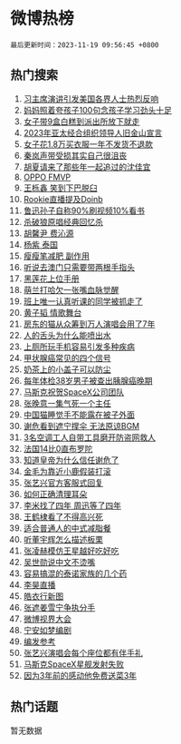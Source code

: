 # 微博热榜

`最后更新时间：2023-11-19 09:56:45 +0800`

## 热门搜索

1. [习主席演讲引发美国各界人士热烈反响](https://m.weibo.cn/search?containerid=100103type%3D1%26t%3D10%26q%3D%23%E4%B9%A0%E4%B8%BB%E5%B8%AD%E6%BC%94%E8%AE%B2%E5%BC%95%E5%8F%91%E7%BE%8E%E5%9B%BD%E5%90%84%E7%95%8C%E4%BA%BA%E5%A3%AB%E7%83%AD%E7%83%88%E5%8F%8D%E5%93%8D%23&stream_entry_id=51&isnewpage=1&extparam=seat%3D1%26dgr%3D0%26cate%3D10103%26filter_type%3Drealtimehot%26pos%3D0%26q%3D%2523%25E4%25B9%25A0%25E4%25B8%25BB%25E5%25B8%25AD%25E6%25BC%2594%25E8%25AE%25B2%25E5%25BC%2595%25E5%258F%2591%25E7%25BE%258E%25E5%259B%25BD%25E5%2590%2584%25E7%2595%258C%25E4%25BA%25BA%25E5%25A3%25AB%25E7%2583%25AD%25E7%2583%2588%25E5%258F%258D%25E5%2593%258D%2523%26c_type%3D51%26stream_entry_id%3D51%26display_time%3D1700358999%26pre_seqid%3D170035899912103012151)
1. [妈妈照着夸孩子100句念孩子学习劲头十足](https://m.weibo.cn/search?containerid=100103type%3D1%26t%3D10%26q%3D%23%E5%A6%88%E5%A6%88%E7%85%A7%E7%9D%80%E5%A4%B8%E5%AD%A9%E5%AD%90100%E5%8F%A5%E5%BF%B5%E5%AD%A9%E5%AD%90%E5%AD%A6%E4%B9%A0%E5%8A%B2%E5%A4%B4%E5%8D%81%E8%B6%B3%23&stream_entry_id=31&isnewpage=1&extparam=seat%3D1%26stream_entry_id%3D31%26pos%3D0%26band_rank%3D1%26c_type%3D31%26flag%3D32768%26cate%3D5001%26filter_type%3Drealtimehot%26lcate%3D5001%26q%3D%2523%25E5%25A6%2588%25E5%25A6%2588%25E7%2585%25A7%25E7%259D%2580%25E5%25A4%25B8%25E5%25AD%25A9%25E5%25AD%2590100%25E5%258F%25A5%25E5%25BF%25B5%25E5%25AD%25A9%25E5%25AD%2590%25E5%25AD%25A6%25E4%25B9%25A0%25E5%258A%25B2%25E5%25A4%25B4%25E5%258D%2581%25E8%25B6%25B3%2523%26dgr%3D0%26realpos%3D1%26display_time%3D1700358999%26pre_seqid%3D170035899912103012151)
1. [女子带9盒白糕到派出所放下就走](https://m.weibo.cn/search?containerid=100103type%3D1%26t%3D10%26q%3D%23%E5%A5%B3%E5%AD%90%E5%B8%A69%E7%9B%92%E7%99%BD%E7%B3%95%E5%88%B0%E6%B4%BE%E5%87%BA%E6%89%80%E6%94%BE%E4%B8%8B%E5%B0%B1%E8%B5%B0%23&stream_entry_id=31&isnewpage=1&extparam=seat%3D1%26stream_entry_id%3D31%26pos%3D1%26band_rank%3D2%26c_type%3D31%26flag%3D32768%26cate%3D5001%26filter_type%3Drealtimehot%26lcate%3D5001%26q%3D%2523%25E5%25A5%25B3%25E5%25AD%2590%25E5%25B8%25A69%25E7%259B%2592%25E7%2599%25BD%25E7%25B3%2595%25E5%2588%25B0%25E6%25B4%25BE%25E5%2587%25BA%25E6%2589%2580%25E6%2594%25BE%25E4%25B8%258B%25E5%25B0%25B1%25E8%25B5%25B0%2523%26dgr%3D0%26realpos%3D2%26display_time%3D1700358999%26pre_seqid%3D170035899912103012151)
1. [2023年亚太经合组织领导人旧金山宣言](https://m.weibo.cn/search?containerid=100103type%3D1%26t%3D10%26q%3D%232023%E5%B9%B4%E4%BA%9A%E5%A4%AA%E7%BB%8F%E5%90%88%E7%BB%84%E7%BB%87%E9%A2%86%E5%AF%BC%E4%BA%BA%E6%97%A7%E9%87%91%E5%B1%B1%E5%AE%A3%E8%A8%80%23&stream_entry_id=31&isnewpage=1&extparam=seat%3D1%26stream_entry_id%3D31%26pos%3D2%26band_rank%3D3%26c_type%3D31%26flag%3D0%26cate%3D5001%26filter_type%3Drealtimehot%26lcate%3D5001%26q%3D%25232023%25E5%25B9%25B4%25E4%25BA%259A%25E5%25A4%25AA%25E7%25BB%258F%25E5%2590%2588%25E7%25BB%2584%25E7%25BB%2587%25E9%25A2%2586%25E5%25AF%25BC%25E4%25BA%25BA%25E6%2597%25A7%25E9%2587%2591%25E5%25B1%25B1%25E5%25AE%25A3%25E8%25A8%2580%2523%26dgr%3D0%26realpos%3D3%26display_time%3D1700358999%26pre_seqid%3D170035899912103012151)
1. [女子花1.8万买衣服一年不发货不退款](https://m.weibo.cn/search?containerid=100103type%3D1%26t%3D10%26q%3D%23%E5%A5%B3%E5%AD%90%E8%8A%B11.8%E4%B8%87%E4%B9%B0%E8%A1%A3%E6%9C%8D%E4%B8%80%E5%B9%B4%E4%B8%8D%E5%8F%91%E8%B4%A7%E4%B8%8D%E9%80%80%E6%AC%BE%23&stream_entry_id=31&isnewpage=1&extparam=seat%3D1%26stream_entry_id%3D31%26pos%3D3%26band_rank%3D4%26c_type%3D31%26flag%3D2%26cate%3D5001%26filter_type%3Drealtimehot%26lcate%3D5001%26q%3D%2523%25E5%25A5%25B3%25E5%25AD%2590%25E8%258A%25B11.8%25E4%25B8%2587%25E4%25B9%25B0%25E8%25A1%25A3%25E6%259C%258D%25E4%25B8%2580%25E5%25B9%25B4%25E4%25B8%258D%25E5%258F%2591%25E8%25B4%25A7%25E4%25B8%258D%25E9%2580%2580%25E6%25AC%25BE%2523%26dgr%3D0%26realpos%3D4%26display_time%3D1700358999%26pre_seqid%3D170035899912103012151)
1. [秦岚声带受损其实自己很沮丧](https://m.weibo.cn/search?containerid=100103type%3D1%26t%3D10%26q%3D%23%E7%A7%A6%E5%B2%9A%E5%A3%B0%E5%B8%A6%E5%8F%97%E6%8D%9F%E5%85%B6%E5%AE%9E%E8%87%AA%E5%B7%B1%E5%BE%88%E6%B2%AE%E4%B8%A7%23&stream_entry_id=31&isnewpage=1&extparam=seat%3D1%26stream_entry_id%3D31%26pos%3D4%26band_rank%3D5%26c_type%3D31%26flag%3D2%26cate%3D5001%26filter_type%3Drealtimehot%26lcate%3D5001%26q%3D%2523%25E7%25A7%25A6%25E5%25B2%259A%25E5%25A3%25B0%25E5%25B8%25A6%25E5%258F%2597%25E6%258D%259F%25E5%2585%25B6%25E5%25AE%259E%25E8%2587%25AA%25E5%25B7%25B1%25E5%25BE%2588%25E6%25B2%25AE%25E4%25B8%25A7%2523%26dgr%3D0%26realpos%3D5%26display_time%3D1700358999%26pre_seqid%3D170035899912103012151)
1. [胡夏请来了那些年一起追过的沈佳宜](https://m.weibo.cn/search?containerid=100103type%3D1%26t%3D10%26q%3D%23%E8%83%A1%E5%A4%8F%E8%AF%B7%E6%9D%A5%E4%BA%86%E9%82%A3%E4%BA%9B%E5%B9%B4%E4%B8%80%E8%B5%B7%E8%BF%BD%E8%BF%87%E7%9A%84%E6%B2%88%E4%BD%B3%E5%AE%9C%23&stream_entry_id=31&isnewpage=1&extparam=seat%3D1%26stream_entry_id%3D31%26pos%3D5%26band_rank%3D6%26c_type%3D31%26flag%3D0%26cate%3D5001%26filter_type%3Drealtimehot%26lcate%3D5001%26q%3D%2523%25E8%2583%25A1%25E5%25A4%258F%25E8%25AF%25B7%25E6%259D%25A5%25E4%25BA%2586%25E9%2582%25A3%25E4%25BA%259B%25E5%25B9%25B4%25E4%25B8%2580%25E8%25B5%25B7%25E8%25BF%25BD%25E8%25BF%2587%25E7%259A%2584%25E6%25B2%2588%25E4%25BD%25B3%25E5%25AE%259C%2523%26dgr%3D0%26realpos%3D6%26display_time%3D1700358999%26pre_seqid%3D170035899912103012151)
1. [OPPO FMVP](https://m.weibo.cn/search?containerid=100103type%3D1%26t%3D10%26q%3D%23OPPO+FMVP%23&stream_entry_id=31&isnewpage=1&extparam=seat%3D1%26adid%3D211692%26stream_entry_id%3D31%26pos%3D6%26band_rank%3D7%26c_type%3D31%26is_ad_pos%3D1%26lcate%3D5001%26cate%3D5001%26topic_ad%3D1%26q%3D%2523OPPO%2520FMVP%2523%26dgr%3D0%26filter_type%3Drealtimehot%26display_time%3D1700358999%26pre_seqid%3D170035899912103012151)
1. [王栎鑫 笑到下巴脱臼](https://m.weibo.cn/search?containerid=100103type%3D1%26t%3D10%26q%3D%E7%8E%8B%E6%A0%8E%E9%91%AB+%E7%AC%91%E5%88%B0%E4%B8%8B%E5%B7%B4%E8%84%B1%E8%87%BC&stream_entry_id=31&isnewpage=1&extparam=seat%3D1%26stream_entry_id%3D31%26pos%3D7%26band_rank%3D7%26c_type%3D31%26flag%3D1%26cate%3D5001%26filter_type%3Drealtimehot%26lcate%3D5001%26q%3D%25E7%258E%258B%25E6%25A0%258E%25E9%2591%25AB%2520%25E7%25AC%2591%25E5%2588%25B0%25E4%25B8%258B%25E5%25B7%25B4%25E8%2584%25B1%25E8%2587%25BC%26dgr%3D0%26realpos%3D7%26display_time%3D1700358999%26pre_seqid%3D170035899912103012151)
1. [Rookie直播提及Doinb](https://m.weibo.cn/search?containerid=100103type%3D1%26t%3D10%26q%3D%23Rookie%E7%9B%B4%E6%92%AD%E6%8F%90%E5%8F%8ADoinb%23&stream_entry_id=31&isnewpage=1&extparam=seat%3D1%26stream_entry_id%3D31%26pos%3D8%26band_rank%3D8%26c_type%3D31%26flag%3D0%26cate%3D5001%26filter_type%3Drealtimehot%26lcate%3D5001%26q%3D%2523Rookie%25E7%259B%25B4%25E6%2592%25AD%25E6%258F%2590%25E5%258F%258ADoinb%2523%26dgr%3D0%26realpos%3D8%26display_time%3D1700358999%26pre_seqid%3D170035899912103012151)
1. [鲁迅孙子自称90%刷视频10%看书](https://m.weibo.cn/search?containerid=100103type%3D1%26t%3D10%26q%3D%23%E9%B2%81%E8%BF%85%E5%AD%99%E5%AD%90%E8%87%AA%E7%A7%B090%25%E5%88%B7%E8%A7%86%E9%A2%9110%25%E7%9C%8B%E4%B9%A6%23&stream_entry_id=31&isnewpage=1&extparam=seat%3D1%26stream_entry_id%3D31%26pos%3D9%26band_rank%3D9%26c_type%3D31%26flag%3D0%26cate%3D5001%26filter_type%3Drealtimehot%26lcate%3D5001%26q%3D%2523%25E9%25B2%2581%25E8%25BF%2585%25E5%25AD%2599%25E5%25AD%2590%25E8%2587%25AA%25E7%25A7%25B090%2525%25E5%2588%25B7%25E8%25A7%2586%25E9%25A2%259110%2525%25E7%259C%258B%25E4%25B9%25A6%2523%26dgr%3D0%26realpos%3D9%26display_time%3D1700358999%26pre_seqid%3D170035899912103012151)
1. [杀破狼原唱经典回忆杀](https://m.weibo.cn/search?containerid=100103type%3D1%26t%3D10%26q%3D%E6%9D%80%E7%A0%B4%E7%8B%BC%E5%8E%9F%E5%94%B1%E7%BB%8F%E5%85%B8%E5%9B%9E%E5%BF%86%E6%9D%80&stream_entry_id=31&isnewpage=1&extparam=seat%3D1%26stream_entry_id%3D31%26pos%3D10%26band_rank%3D10%26c_type%3D31%26flag%3D1%26cate%3D5001%26filter_type%3Drealtimehot%26lcate%3D5001%26q%3D%25E6%259D%2580%25E7%25A0%25B4%25E7%258B%25BC%25E5%258E%259F%25E5%2594%25B1%25E7%25BB%258F%25E5%2585%25B8%25E5%259B%259E%25E5%25BF%2586%25E6%259D%2580%26dgr%3D0%26realpos%3D10%26display_time%3D1700358999%26pre_seqid%3D170035899912103012151)
1. [胡馨尹 费沁源](https://m.weibo.cn/search?containerid=100103type%3D1%26t%3D10%26q%3D%E8%83%A1%E9%A6%A8%E5%B0%B9+%E8%B4%B9%E6%B2%81%E6%BA%90&stream_entry_id=31&isnewpage=1&extparam=seat%3D1%26stream_entry_id%3D31%26pos%3D11%26band_rank%3D11%26c_type%3D31%26flag%3D2%26cate%3D5001%26filter_type%3Drealtimehot%26lcate%3D5001%26q%3D%25E8%2583%25A1%25E9%25A6%25A8%25E5%25B0%25B9%2520%25E8%25B4%25B9%25E6%25B2%2581%25E6%25BA%2590%26dgr%3D0%26realpos%3D11%26display_time%3D1700358999%26pre_seqid%3D170035899912103012151)
1. [杨紫 泰国](https://m.weibo.cn/search?containerid=100103type%3D1%26t%3D10%26q%3D%E6%9D%A8%E7%B4%AB+%E6%B3%B0%E5%9B%BD&stream_entry_id=31&isnewpage=1&extparam=seat%3D1%26stream_entry_id%3D31%26pos%3D12%26band_rank%3D12%26c_type%3D31%26flag%3D0%26cate%3D5001%26filter_type%3Drealtimehot%26lcate%3D5001%26q%3D%25E6%259D%25A8%25E7%25B4%25AB%2520%25E6%25B3%25B0%25E5%259B%25BD%26dgr%3D0%26realpos%3D12%26display_time%3D1700358999%26pre_seqid%3D170035899912103012151)
1. [瘦瘦笔减肥 副作用](https://m.weibo.cn/search?containerid=100103type%3D1%26t%3D10%26q%3D%E7%98%A6%E7%98%A6%E7%AC%94%E5%87%8F%E8%82%A5+%E5%89%AF%E4%BD%9C%E7%94%A8&stream_entry_id=31&isnewpage=1&extparam=seat%3D1%26stream_entry_id%3D31%26pos%3D13%26band_rank%3D13%26c_type%3D31%26flag%3D1%26cate%3D5001%26filter_type%3Drealtimehot%26lcate%3D5001%26q%3D%25E7%2598%25A6%25E7%2598%25A6%25E7%25AC%2594%25E5%2587%258F%25E8%2582%25A5%2520%25E5%2589%25AF%25E4%25BD%259C%25E7%2594%25A8%26dgr%3D0%26realpos%3D13%26display_time%3D1700358999%26pre_seqid%3D170035899912103012151)
1. [听说去澳门只需要带两根手指头](https://m.weibo.cn/search?containerid=100103type%3D1%26t%3D10%26q%3D%E5%90%AC%E8%AF%B4%E5%8E%BB%E6%BE%B3%E9%97%A8%E5%8F%AA%E9%9C%80%E8%A6%81%E5%B8%A6%E4%B8%A4%E6%A0%B9%E6%89%8B%E6%8C%87%E5%A4%B4&stream_entry_id=31&isnewpage=1&extparam=seat%3D1%26stream_entry_id%3D31%26pos%3D14%26band_rank%3D14%26c_type%3D31%26flag%3D0%26cate%3D5001%26filter_type%3Drealtimehot%26lcate%3D5001%26q%3D%25E5%2590%25AC%25E8%25AF%25B4%25E5%258E%25BB%25E6%25BE%25B3%25E9%2597%25A8%25E5%258F%25AA%25E9%259C%2580%25E8%25A6%2581%25E5%25B8%25A6%25E4%25B8%25A4%25E6%25A0%25B9%25E6%2589%258B%25E6%258C%2587%25E5%25A4%25B4%26dgr%3D0%26realpos%3D14%26display_time%3D1700358999%26pre_seqid%3D170035899912103012151)
1. [黑莲花上位手册](https://m.weibo.cn/search?containerid=100103type%3D1%26t%3D10%26q%3D%23%E9%BB%91%E8%8E%B2%E8%8A%B1%E4%B8%8A%E4%BD%8D%E6%89%8B%E5%86%8C%23&stream_entry_id=31&isnewpage=1&extparam=seat%3D1%26stream_entry_id%3D31%26pos%3D15%26band_rank%3D15%26c_type%3D31%26flag%3D0%26cate%3D5001%26filter_type%3Drealtimehot%26lcate%3D5001%26q%3D%2523%25E9%25BB%2591%25E8%258E%25B2%25E8%258A%25B1%25E4%25B8%258A%25E4%25BD%258D%25E6%2589%258B%25E5%2586%258C%2523%26dgr%3D0%26realpos%3D15%26display_time%3D1700358999%26pre_seqid%3D170035899912103012151)
1. [萌兰打哈欠一张嘴血脉觉醒](https://m.weibo.cn/search?containerid=100103type%3D1%26t%3D10%26q%3D%23%E8%90%8C%E5%85%B0%E6%89%93%E5%93%88%E6%AC%A0%E4%B8%80%E5%BC%A0%E5%98%B4%E8%A1%80%E8%84%89%E8%A7%89%E9%86%92%23&stream_entry_id=31&isnewpage=1&extparam=seat%3D1%26stream_entry_id%3D31%26pos%3D16%26band_rank%3D16%26c_type%3D31%26flag%3D32768%26cate%3D5001%26filter_type%3Drealtimehot%26lcate%3D5001%26q%3D%2523%25E8%2590%258C%25E5%2585%25B0%25E6%2589%2593%25E5%2593%2588%25E6%25AC%25A0%25E4%25B8%2580%25E5%25BC%25A0%25E5%2598%25B4%25E8%25A1%2580%25E8%2584%2589%25E8%25A7%2589%25E9%2586%2592%2523%26dgr%3D0%26realpos%3D16%26display_time%3D1700358999%26pre_seqid%3D170035899912103012151)
1. [班上唯一认真听课的同学被抓走了](https://m.weibo.cn/search?containerid=100103type%3D1%26t%3D10%26q%3D%E7%8F%AD%E4%B8%8A%E5%94%AF%E4%B8%80%E8%AE%A4%E7%9C%9F%E5%90%AC%E8%AF%BE%E7%9A%84%E5%90%8C%E5%AD%A6%E8%A2%AB%E6%8A%93%E8%B5%B0%E4%BA%86&stream_entry_id=31&isnewpage=1&extparam=seat%3D1%26stream_entry_id%3D31%26pos%3D17%26band_rank%3D17%26c_type%3D31%26flag%3D0%26cate%3D5001%26filter_type%3Drealtimehot%26lcate%3D5001%26q%3D%25E7%258F%25AD%25E4%25B8%258A%25E5%2594%25AF%25E4%25B8%2580%25E8%25AE%25A4%25E7%259C%259F%25E5%2590%25AC%25E8%25AF%25BE%25E7%259A%2584%25E5%2590%258C%25E5%25AD%25A6%25E8%25A2%25AB%25E6%258A%2593%25E8%25B5%25B0%25E4%25BA%2586%26dgr%3D0%26realpos%3D17%26display_time%3D1700358999%26pre_seqid%3D170035899912103012151)
1. [黄子韬 情歌舞台](https://m.weibo.cn/search?containerid=100103type%3D1%26t%3D10%26q%3D%E9%BB%84%E5%AD%90%E9%9F%AC+%E6%83%85%E6%AD%8C%E8%88%9E%E5%8F%B0&stream_entry_id=31&isnewpage=1&extparam=seat%3D1%26stream_entry_id%3D31%26pos%3D18%26band_rank%3D18%26c_type%3D31%26flag%3D1%26cate%3D5001%26filter_type%3Drealtimehot%26lcate%3D5001%26q%3D%25E9%25BB%2584%25E5%25AD%2590%25E9%259F%25AC%2520%25E6%2583%2585%25E6%25AD%258C%25E8%2588%259E%25E5%258F%25B0%26dgr%3D0%26realpos%3D18%26display_time%3D1700358999%26pre_seqid%3D170035899912103012151)
1. [房东的猫从众筹到万人演唱会用了7年](https://m.weibo.cn/search?containerid=100103type%3D1%26t%3D10%26q%3D%23%E6%88%BF%E4%B8%9C%E7%9A%84%E7%8C%AB%E4%BB%8E%E4%BC%97%E7%AD%B9%E5%88%B0%E4%B8%87%E4%BA%BA%E6%BC%94%E5%94%B1%E4%BC%9A%E7%94%A8%E4%BA%867%E5%B9%B4%23&stream_entry_id=31&isnewpage=1&extparam=seat%3D1%26stream_entry_id%3D31%26pos%3D19%26band_rank%3D19%26c_type%3D31%26flag%3D0%26cate%3D5001%26filter_type%3Drealtimehot%26lcate%3D5001%26q%3D%2523%25E6%2588%25BF%25E4%25B8%259C%25E7%259A%2584%25E7%258C%25AB%25E4%25BB%258E%25E4%25BC%2597%25E7%25AD%25B9%25E5%2588%25B0%25E4%25B8%2587%25E4%25BA%25BA%25E6%25BC%2594%25E5%2594%25B1%25E4%25BC%259A%25E7%2594%25A8%25E4%25BA%25867%25E5%25B9%25B4%2523%26dgr%3D0%26realpos%3D19%26display_time%3D1700358999%26pre_seqid%3D170035899912103012151)
1. [人的舌头为什么能喷出水](https://m.weibo.cn/search?containerid=100103type%3D1%26t%3D10%26q%3D%E4%BA%BA%E7%9A%84%E8%88%8C%E5%A4%B4%E4%B8%BA%E4%BB%80%E4%B9%88%E8%83%BD%E5%96%B7%E5%87%BA%E6%B0%B4&stream_entry_id=31&isnewpage=1&extparam=seat%3D1%26stream_entry_id%3D31%26pos%3D20%26band_rank%3D20%26c_type%3D31%26flag%3D0%26cate%3D5001%26filter_type%3Drealtimehot%26lcate%3D5001%26q%3D%25E4%25BA%25BA%25E7%259A%2584%25E8%2588%258C%25E5%25A4%25B4%25E4%25B8%25BA%25E4%25BB%2580%25E4%25B9%2588%25E8%2583%25BD%25E5%2596%25B7%25E5%2587%25BA%25E6%25B0%25B4%26dgr%3D0%26realpos%3D20%26display_time%3D1700358999%26pre_seqid%3D170035899912103012151)
1. [上厕所玩手机容易引发多种疾病](https://m.weibo.cn/search?containerid=100103type%3D1%26t%3D10%26q%3D%23%E4%B8%8A%E5%8E%95%E6%89%80%E7%8E%A9%E6%89%8B%E6%9C%BA%E5%AE%B9%E6%98%93%E5%BC%95%E5%8F%91%E5%A4%9A%E7%A7%8D%E7%96%BE%E7%97%85%23&stream_entry_id=31&isnewpage=1&extparam=seat%3D1%26stream_entry_id%3D31%26pos%3D21%26band_rank%3D21%26c_type%3D31%26flag%3D0%26cate%3D5001%26filter_type%3Drealtimehot%26lcate%3D5001%26q%3D%2523%25E4%25B8%258A%25E5%258E%2595%25E6%2589%2580%25E7%258E%25A9%25E6%2589%258B%25E6%259C%25BA%25E5%25AE%25B9%25E6%2598%2593%25E5%25BC%2595%25E5%258F%2591%25E5%25A4%259A%25E7%25A7%258D%25E7%2596%25BE%25E7%2597%2585%2523%26dgr%3D0%26realpos%3D21%26display_time%3D1700358999%26pre_seqid%3D170035899912103012151)
1. [甲状腺癌常见的四个信号](https://m.weibo.cn/search?containerid=100103type%3D1%26t%3D10%26q%3D%23%E7%94%B2%E7%8A%B6%E8%85%BA%E7%99%8C%E5%B8%B8%E8%A7%81%E7%9A%84%E5%9B%9B%E4%B8%AA%E4%BF%A1%E5%8F%B7%23&stream_entry_id=31&isnewpage=1&extparam=seat%3D1%26stream_entry_id%3D31%26pos%3D22%26band_rank%3D22%26c_type%3D31%26flag%3D0%26cate%3D5001%26filter_type%3Drealtimehot%26lcate%3D5001%26q%3D%2523%25E7%2594%25B2%25E7%258A%25B6%25E8%2585%25BA%25E7%2599%258C%25E5%25B8%25B8%25E8%25A7%2581%25E7%259A%2584%25E5%259B%259B%25E4%25B8%25AA%25E4%25BF%25A1%25E5%258F%25B7%2523%26dgr%3D0%26realpos%3D22%26display_time%3D1700358999%26pre_seqid%3D170035899912103012151)
1. [奶茶上的小盖子可以防尘](https://m.weibo.cn/search?containerid=100103type%3D1%26t%3D10%26q%3D%E5%A5%B6%E8%8C%B6%E4%B8%8A%E7%9A%84%E5%B0%8F%E7%9B%96%E5%AD%90%E5%8F%AF%E4%BB%A5%E9%98%B2%E5%B0%98&stream_entry_id=31&isnewpage=1&extparam=seat%3D1%26stream_entry_id%3D31%26pos%3D23%26band_rank%3D23%26c_type%3D31%26flag%3D1%26cate%3D5001%26filter_type%3Drealtimehot%26lcate%3D5001%26q%3D%25E5%25A5%25B6%25E8%258C%25B6%25E4%25B8%258A%25E7%259A%2584%25E5%25B0%258F%25E7%259B%2596%25E5%25AD%2590%25E5%258F%25AF%25E4%25BB%25A5%25E9%2598%25B2%25E5%25B0%2598%26dgr%3D0%26realpos%3D23%26display_time%3D1700358999%26pre_seqid%3D170035899912103012151)
1. [每年体检38岁男子被查出胰腺癌晚期](https://m.weibo.cn/search?containerid=100103type%3D1%26t%3D10%26q%3D%23%E6%AF%8F%E5%B9%B4%E4%BD%93%E6%A3%8038%E5%B2%81%E7%94%B7%E5%AD%90%E8%A2%AB%E6%9F%A5%E5%87%BA%E8%83%B0%E8%85%BA%E7%99%8C%E6%99%9A%E6%9C%9F%23&stream_entry_id=31&isnewpage=1&extparam=seat%3D1%26stream_entry_id%3D31%26pos%3D24%26band_rank%3D24%26c_type%3D31%26flag%3D0%26cate%3D5001%26filter_type%3Drealtimehot%26lcate%3D5001%26q%3D%2523%25E6%25AF%258F%25E5%25B9%25B4%25E4%25BD%2593%25E6%25A3%258038%25E5%25B2%2581%25E7%2594%25B7%25E5%25AD%2590%25E8%25A2%25AB%25E6%259F%25A5%25E5%2587%25BA%25E8%2583%25B0%25E8%2585%25BA%25E7%2599%258C%25E6%2599%259A%25E6%259C%259F%2523%26dgr%3D0%26realpos%3D24%26display_time%3D1700358999%26pre_seqid%3D170035899912103012151)
1. [马斯克祝贺SpaceX公司团队](https://m.weibo.cn/search?containerid=100103type%3D1%26t%3D10%26q%3D%23%E9%A9%AC%E6%96%AF%E5%85%8B%E7%A5%9D%E8%B4%BASpaceX%E5%85%AC%E5%8F%B8%E5%9B%A2%E9%98%9F%23&stream_entry_id=31&isnewpage=1&extparam=seat%3D1%26stream_entry_id%3D31%26pos%3D25%26band_rank%3D25%26c_type%3D31%26flag%3D0%26cate%3D5001%26filter_type%3Drealtimehot%26lcate%3D5001%26q%3D%2523%25E9%25A9%25AC%25E6%2596%25AF%25E5%2585%258B%25E7%25A5%259D%25E8%25B4%25BASpaceX%25E5%2585%25AC%25E5%258F%25B8%25E5%259B%25A2%25E9%2598%259F%2523%26dgr%3D0%26realpos%3D25%26display_time%3D1700358999%26pre_seqid%3D170035899912103012151)
1. [张晚意一集气死一个主任](https://m.weibo.cn/search?containerid=100103type%3D1%26t%3D10%26q%3D%23%E5%BC%A0%E6%99%9A%E6%84%8F%E4%B8%80%E9%9B%86%E6%B0%94%E6%AD%BB%E4%B8%80%E4%B8%AA%E4%B8%BB%E4%BB%BB%23&stream_entry_id=31&isnewpage=1&extparam=seat%3D1%26stream_entry_id%3D31%26pos%3D26%26band_rank%3D26%26c_type%3D31%26flag%3D0%26cate%3D5001%26filter_type%3Drealtimehot%26lcate%3D5001%26q%3D%2523%25E5%25BC%25A0%25E6%2599%259A%25E6%2584%258F%25E4%25B8%2580%25E9%259B%2586%25E6%25B0%2594%25E6%25AD%25BB%25E4%25B8%2580%25E4%25B8%25AA%25E4%25B8%25BB%25E4%25BB%25BB%2523%26dgr%3D0%26realpos%3D26%26display_time%3D1700358999%26pre_seqid%3D170035899912103012151)
1. [中国猫睡觉手不能露在被子外面](https://m.weibo.cn/search?containerid=100103type%3D1%26t%3D10%26q%3D%E4%B8%AD%E5%9B%BD%E7%8C%AB%E7%9D%A1%E8%A7%89%E6%89%8B%E4%B8%8D%E8%83%BD%E9%9C%B2%E5%9C%A8%E8%A2%AB%E5%AD%90%E5%A4%96%E9%9D%A2&stream_entry_id=31&isnewpage=1&extparam=seat%3D1%26stream_entry_id%3D31%26pos%3D27%26band_rank%3D27%26c_type%3D31%26flag%3D0%26cate%3D5001%26filter_type%3Drealtimehot%26lcate%3D5001%26q%3D%25E4%25B8%25AD%25E5%259B%25BD%25E7%258C%25AB%25E7%259D%25A1%25E8%25A7%2589%25E6%2589%258B%25E4%25B8%258D%25E8%2583%25BD%25E9%259C%25B2%25E5%259C%25A8%25E8%25A2%25AB%25E5%25AD%2590%25E5%25A4%2596%25E9%259D%25A2%26dgr%3D0%26realpos%3D27%26display_time%3D1700358999%26pre_seqid%3D170035899912103012151)
1. [谢危看到遮宁撑伞 无法原谅BGM](https://m.weibo.cn/search?containerid=100103type%3D1%26t%3D10%26q%3D%E8%B0%A2%E5%8D%B1%E7%9C%8B%E5%88%B0%E9%81%AE%E5%AE%81%E6%92%91%E4%BC%9E+%E6%97%A0%E6%B3%95%E5%8E%9F%E8%B0%85BGM&stream_entry_id=31&isnewpage=1&extparam=seat%3D1%26stream_entry_id%3D31%26pos%3D28%26band_rank%3D28%26c_type%3D31%26flag%3D1%26cate%3D5001%26filter_type%3Drealtimehot%26lcate%3D5001%26q%3D%25E8%25B0%25A2%25E5%258D%25B1%25E7%259C%258B%25E5%2588%25B0%25E9%2581%25AE%25E5%25AE%2581%25E6%2592%2591%25E4%25BC%259E%2520%25E6%2597%25A0%25E6%25B3%2595%25E5%258E%259F%25E8%25B0%2585BGM%26dgr%3D0%26realpos%3D28%26display_time%3D1700358999%26pre_seqid%3D170035899912103012151)
1. [3名空调工人自带工具磨开防盗网救人](https://m.weibo.cn/search?containerid=100103type%3D1%26t%3D10%26q%3D%233%E5%90%8D%E7%A9%BA%E8%B0%83%E5%B7%A5%E4%BA%BA%E8%87%AA%E5%B8%A6%E5%B7%A5%E5%85%B7%E7%A3%A8%E5%BC%80%E9%98%B2%E7%9B%97%E7%BD%91%E6%95%91%E4%BA%BA%23&stream_entry_id=31&isnewpage=1&extparam=seat%3D1%26stream_entry_id%3D31%26pos%3D29%26band_rank%3D29%26c_type%3D31%26flag%3D32768%26cate%3D5001%26filter_type%3Drealtimehot%26lcate%3D5001%26q%3D%25233%25E5%2590%258D%25E7%25A9%25BA%25E8%25B0%2583%25E5%25B7%25A5%25E4%25BA%25BA%25E8%2587%25AA%25E5%25B8%25A6%25E5%25B7%25A5%25E5%2585%25B7%25E7%25A3%25A8%25E5%25BC%2580%25E9%2598%25B2%25E7%259B%2597%25E7%25BD%2591%25E6%2595%2591%25E4%25BA%25BA%2523%26dgr%3D0%26realpos%3D29%26display_time%3D1700358999%26pre_seqid%3D170035899912103012151)
1. [法国14比0直布罗陀](https://m.weibo.cn/search?containerid=100103type%3D1%26t%3D10%26q%3D%23%E6%B3%95%E5%9B%BD14%E6%AF%940%E7%9B%B4%E5%B8%83%E7%BD%97%E9%99%80%23&stream_entry_id=31&isnewpage=1&extparam=seat%3D1%26stream_entry_id%3D31%26pos%3D30%26band_rank%3D30%26c_type%3D31%26flag%3D0%26cate%3D5001%26filter_type%3Drealtimehot%26lcate%3D5001%26q%3D%2523%25E6%25B3%2595%25E5%259B%25BD14%25E6%25AF%25940%25E7%259B%25B4%25E5%25B8%2583%25E7%25BD%2597%25E9%2599%2580%2523%26dgr%3D0%26realpos%3D30%26display_time%3D1700358999%26pre_seqid%3D170035899912103012151)
1. [知道皇帝为什么信任谢危了](https://m.weibo.cn/search?containerid=100103type%3D1%26t%3D10%26q%3D%E7%9F%A5%E9%81%93%E7%9A%87%E5%B8%9D%E4%B8%BA%E4%BB%80%E4%B9%88%E4%BF%A1%E4%BB%BB%E8%B0%A2%E5%8D%B1%E4%BA%86&stream_entry_id=31&isnewpage=1&extparam=seat%3D1%26stream_entry_id%3D31%26pos%3D31%26band_rank%3D31%26c_type%3D31%26flag%3D1%26cate%3D5001%26filter_type%3Drealtimehot%26lcate%3D5001%26q%3D%25E7%259F%25A5%25E9%2581%2593%25E7%259A%2587%25E5%25B8%259D%25E4%25B8%25BA%25E4%25BB%2580%25E4%25B9%2588%25E4%25BF%25A1%25E4%25BB%25BB%25E8%25B0%25A2%25E5%258D%25B1%25E4%25BA%2586%26dgr%3D0%26realpos%3D31%26display_time%3D1700358999%26pre_seqid%3D170035899912103012151)
1. [金毛为靠近小鹿假装打滚](https://m.weibo.cn/search?containerid=100103type%3D1%26t%3D10%26q%3D%E9%87%91%E6%AF%9B%E4%B8%BA%E9%9D%A0%E8%BF%91%E5%B0%8F%E9%B9%BF%E5%81%87%E8%A3%85%E6%89%93%E6%BB%9A&stream_entry_id=31&isnewpage=1&extparam=seat%3D1%26stream_entry_id%3D31%26pos%3D32%26band_rank%3D32%26c_type%3D31%26flag%3D1%26cate%3D5001%26filter_type%3Drealtimehot%26lcate%3D5001%26q%3D%25E9%2587%2591%25E6%25AF%259B%25E4%25B8%25BA%25E9%259D%25A0%25E8%25BF%2591%25E5%25B0%258F%25E9%25B9%25BF%25E5%2581%2587%25E8%25A3%2585%25E6%2589%2593%25E6%25BB%259A%26dgr%3D0%26realpos%3D32%26display_time%3D1700358999%26pre_seqid%3D170035899912103012151)
1. [张艺兴官方客服式回复](https://m.weibo.cn/search?containerid=100103type%3D1%26t%3D10%26q%3D%23%E5%BC%A0%E8%89%BA%E5%85%B4%E5%AE%98%E6%96%B9%E5%AE%A2%E6%9C%8D%E5%BC%8F%E5%9B%9E%E5%A4%8D%23&stream_entry_id=31&isnewpage=1&extparam=seat%3D1%26stream_entry_id%3D31%26pos%3D33%26band_rank%3D33%26c_type%3D31%26flag%3D32768%26cate%3D5001%26filter_type%3Drealtimehot%26lcate%3D5001%26q%3D%2523%25E5%25BC%25A0%25E8%2589%25BA%25E5%2585%25B4%25E5%25AE%2598%25E6%2596%25B9%25E5%25AE%25A2%25E6%259C%258D%25E5%25BC%258F%25E5%259B%259E%25E5%25A4%258D%2523%26dgr%3D0%26realpos%3D33%26display_time%3D1700358999%26pre_seqid%3D170035899912103012151)
1. [如何正确清理耳朵](https://m.weibo.cn/search?containerid=100103type%3D1%26t%3D10%26q%3D%23%E5%A6%82%E4%BD%95%E6%AD%A3%E7%A1%AE%E6%B8%85%E7%90%86%E8%80%B3%E6%9C%B5%23&stream_entry_id=31&isnewpage=1&extparam=seat%3D1%26stream_entry_id%3D31%26pos%3D34%26band_rank%3D34%26c_type%3D31%26flag%3D0%26cate%3D5001%26filter_type%3Drealtimehot%26lcate%3D5001%26q%3D%2523%25E5%25A6%2582%25E4%25BD%2595%25E6%25AD%25A3%25E7%25A1%25AE%25E6%25B8%2585%25E7%2590%2586%25E8%2580%25B3%25E6%259C%25B5%2523%26dgr%3D0%26realpos%3D34%26display_time%3D1700358999%26pre_seqid%3D170035899912103012151)
1. [李米找了四年 周迅等了四年](https://m.weibo.cn/search?containerid=100103type%3D1%26t%3D10%26q%3D%E6%9D%8E%E7%B1%B3%E6%89%BE%E4%BA%86%E5%9B%9B%E5%B9%B4+%E5%91%A8%E8%BF%85%E7%AD%89%E4%BA%86%E5%9B%9B%E5%B9%B4&stream_entry_id=31&isnewpage=1&extparam=seat%3D1%26stream_entry_id%3D31%26pos%3D35%26band_rank%3D35%26c_type%3D31%26flag%3D1%26cate%3D5001%26filter_type%3Drealtimehot%26lcate%3D5001%26q%3D%25E6%259D%258E%25E7%25B1%25B3%25E6%2589%25BE%25E4%25BA%2586%25E5%259B%259B%25E5%25B9%25B4%2520%25E5%2591%25A8%25E8%25BF%2585%25E7%25AD%2589%25E4%25BA%2586%25E5%259B%259B%25E5%25B9%25B4%26dgr%3D0%26realpos%3D35%26display_time%3D1700358999%26pre_seqid%3D170035899912103012151)
1. [王鹤棣看了不得高兴死](https://m.weibo.cn/search?containerid=100103type%3D1%26t%3D10%26q%3D%23%E7%8E%8B%E9%B9%A4%E6%A3%A3%E7%9C%8B%E4%BA%86%E4%B8%8D%E5%BE%97%E9%AB%98%E5%85%B4%E6%AD%BB%23&stream_entry_id=31&isnewpage=1&extparam=seat%3D1%26stream_entry_id%3D31%26pos%3D36%26band_rank%3D36%26c_type%3D31%26flag%3D0%26cate%3D5001%26filter_type%3Drealtimehot%26lcate%3D5001%26q%3D%2523%25E7%258E%258B%25E9%25B9%25A4%25E6%25A3%25A3%25E7%259C%258B%25E4%25BA%2586%25E4%25B8%258D%25E5%25BE%2597%25E9%25AB%2598%25E5%2585%25B4%25E6%25AD%25BB%2523%26dgr%3D0%26realpos%3D36%26display_time%3D1700358999%26pre_seqid%3D170035899912103012151)
1. [适合普通人的中式减脂餐](https://m.weibo.cn/search?containerid=100103type%3D1%26t%3D10%26q%3D%E9%80%82%E5%90%88%E6%99%AE%E9%80%9A%E4%BA%BA%E7%9A%84%E4%B8%AD%E5%BC%8F%E5%87%8F%E8%84%82%E9%A4%90&stream_entry_id=31&isnewpage=1&extparam=seat%3D1%26stream_entry_id%3D31%26pos%3D37%26band_rank%3D37%26c_type%3D31%26flag%3D1%26cate%3D5001%26filter_type%3Drealtimehot%26lcate%3D5001%26q%3D%25E9%2580%2582%25E5%2590%2588%25E6%2599%25AE%25E9%2580%259A%25E4%25BA%25BA%25E7%259A%2584%25E4%25B8%25AD%25E5%25BC%258F%25E5%2587%258F%25E8%2584%2582%25E9%25A4%2590%26dgr%3D0%26realpos%3D37%26display_time%3D1700358999%26pre_seqid%3D170035899912103012151)
1. [听董宇辉怎么描述板栗](https://m.weibo.cn/search?containerid=100103type%3D1%26t%3D10%26q%3D%23%E5%90%AC%E8%91%A3%E5%AE%87%E8%BE%89%E6%80%8E%E4%B9%88%E6%8F%8F%E8%BF%B0%E6%9D%BF%E6%A0%97%23&stream_entry_id=31&isnewpage=1&extparam=seat%3D1%26stream_entry_id%3D31%26pos%3D38%26band_rank%3D38%26c_type%3D31%26flag%3D32768%26cate%3D5001%26filter_type%3Drealtimehot%26lcate%3D5001%26q%3D%2523%25E5%2590%25AC%25E8%2591%25A3%25E5%25AE%2587%25E8%25BE%2589%25E6%2580%258E%25E4%25B9%2588%25E6%258F%258F%25E8%25BF%25B0%25E6%259D%25BF%25E6%25A0%2597%2523%26dgr%3D0%26realpos%3D38%26display_time%3D1700358999%26pre_seqid%3D170035899912103012151)
1. [张凌赫模仿王星越好吃好吃](https://m.weibo.cn/search?containerid=100103type%3D1%26t%3D10%26q%3D%23%E5%BC%A0%E5%87%8C%E8%B5%AB%E6%A8%A1%E4%BB%BF%E7%8E%8B%E6%98%9F%E8%B6%8A%E5%A5%BD%E5%90%83%E5%A5%BD%E5%90%83%23&stream_entry_id=31&isnewpage=1&extparam=seat%3D1%26stream_entry_id%3D31%26pos%3D39%26band_rank%3D39%26c_type%3D31%26flag%3D1%26cate%3D5001%26filter_type%3Drealtimehot%26lcate%3D5001%26q%3D%2523%25E5%25BC%25A0%25E5%2587%258C%25E8%25B5%25AB%25E6%25A8%25A1%25E4%25BB%25BF%25E7%258E%258B%25E6%2598%259F%25E8%25B6%258A%25E5%25A5%25BD%25E5%2590%2583%25E5%25A5%25BD%25E5%2590%2583%2523%26dgr%3D0%26realpos%3D39%26display_time%3D1700358999%26pre_seqid%3D170035899912103012151)
1. [吴世勋说中文不烫嘴](https://m.weibo.cn/search?containerid=100103type%3D1%26t%3D10%26q%3D%23%E5%90%B4%E4%B8%96%E5%8B%8B%E8%AF%B4%E4%B8%AD%E6%96%87%E4%B8%8D%E7%83%AB%E5%98%B4%23&stream_entry_id=31&isnewpage=1&extparam=seat%3D1%26stream_entry_id%3D31%26pos%3D40%26band_rank%3D40%26c_type%3D31%26flag%3D0%26cate%3D5001%26filter_type%3Drealtimehot%26lcate%3D5001%26q%3D%2523%25E5%2590%25B4%25E4%25B8%2596%25E5%258B%258B%25E8%25AF%25B4%25E4%25B8%25AD%25E6%2596%2587%25E4%25B8%258D%25E7%2583%25AB%25E5%2598%25B4%2523%26dgr%3D0%26realpos%3D40%26display_time%3D1700358999%26pre_seqid%3D170035899912103012151)
1. [容易搞混的泰诺家族的几个药](https://m.weibo.cn/search?containerid=100103type%3D1%26t%3D10%26q%3D%E5%AE%B9%E6%98%93%E6%90%9E%E6%B7%B7%E7%9A%84%E6%B3%B0%E8%AF%BA%E5%AE%B6%E6%97%8F%E7%9A%84%E5%87%A0%E4%B8%AA%E8%8D%AF&stream_entry_id=31&isnewpage=1&extparam=seat%3D1%26stream_entry_id%3D31%26pos%3D41%26band_rank%3D41%26c_type%3D31%26flag%3D1%26cate%3D5001%26filter_type%3Drealtimehot%26lcate%3D5001%26q%3D%25E5%25AE%25B9%25E6%2598%2593%25E6%2590%259E%25E6%25B7%25B7%25E7%259A%2584%25E6%25B3%25B0%25E8%25AF%25BA%25E5%25AE%25B6%25E6%2597%258F%25E7%259A%2584%25E5%2587%25A0%25E4%25B8%25AA%25E8%258D%25AF%26dgr%3D0%26realpos%3D41%26display_time%3D1700358999%26pre_seqid%3D170035899912103012151)
1. [李昊直播](https://m.weibo.cn/search?containerid=100103type%3D1%26t%3D10%26q%3D%E6%9D%8E%E6%98%8A%E7%9B%B4%E6%92%AD&stream_entry_id=31&isnewpage=1&extparam=seat%3D1%26stream_entry_id%3D31%26pos%3D42%26band_rank%3D42%26c_type%3D31%26flag%3D1%26cate%3D5001%26filter_type%3Drealtimehot%26lcate%3D5001%26q%3D%25E6%259D%258E%25E6%2598%258A%25E7%259B%25B4%25E6%2592%25AD%26dgr%3D0%26realpos%3D42%26display_time%3D1700358999%26pre_seqid%3D170035899912103012151)
1. [皓衣行新图](https://m.weibo.cn/search?containerid=100103type%3D1%26t%3D10%26q%3D%E7%9A%93%E8%A1%A3%E8%A1%8C%E6%96%B0%E5%9B%BE&stream_entry_id=31&isnewpage=1&extparam=seat%3D1%26stream_entry_id%3D31%26pos%3D43%26band_rank%3D43%26c_type%3D31%26flag%3D0%26cate%3D5001%26filter_type%3Drealtimehot%26lcate%3D5001%26q%3D%25E7%259A%2593%25E8%25A1%25A3%25E8%25A1%258C%25E6%2596%25B0%25E5%259B%25BE%26dgr%3D0%26realpos%3D43%26display_time%3D1700358999%26pre_seqid%3D170035899912103012151)
1. [张遮姜雪宁争执分手](https://m.weibo.cn/search?containerid=100103type%3D1%26t%3D10%26q%3D%23%E5%BC%A0%E9%81%AE%E5%A7%9C%E9%9B%AA%E5%AE%81%E4%BA%89%E6%89%A7%E5%88%86%E6%89%8B%23&stream_entry_id=31&isnewpage=1&extparam=seat%3D1%26stream_entry_id%3D31%26pos%3D44%26band_rank%3D44%26c_type%3D31%26flag%3D0%26cate%3D5001%26filter_type%3Drealtimehot%26lcate%3D5001%26q%3D%2523%25E5%25BC%25A0%25E9%2581%25AE%25E5%25A7%259C%25E9%259B%25AA%25E5%25AE%2581%25E4%25BA%2589%25E6%2589%25A7%25E5%2588%2586%25E6%2589%258B%2523%26dgr%3D0%26realpos%3D44%26display_time%3D1700358999%26pre_seqid%3D170035899912103012151)
1. [微博视界大会](https://m.weibo.cn/search?containerid=100103type%3D1%26t%3D10%26q%3D%E5%BE%AE%E5%8D%9A%E8%A7%86%E7%95%8C%E5%A4%A7%E4%BC%9A&stream_entry_id=31&isnewpage=1&extparam=seat%3D1%26stream_entry_id%3D31%26pos%3D45%26band_rank%3D45%26c_type%3D31%26flag%3D1%26cate%3D5001%26filter_type%3Drealtimehot%26lcate%3D5001%26q%3D%25E5%25BE%25AE%25E5%258D%259A%25E8%25A7%2586%25E7%2595%258C%25E5%25A4%25A7%25E4%25BC%259A%26dgr%3D0%26realpos%3D45%26display_time%3D1700358999%26pre_seqid%3D170035899912103012151)
1. [宁安如梦编剧](https://m.weibo.cn/search?containerid=100103type%3D1%26t%3D10%26q%3D%E5%AE%81%E5%AE%89%E5%A6%82%E6%A2%A6%E7%BC%96%E5%89%A7&stream_entry_id=31&isnewpage=1&extparam=seat%3D1%26stream_entry_id%3D31%26pos%3D46%26band_rank%3D46%26c_type%3D31%26flag%3D0%26cate%3D5001%26filter_type%3Drealtimehot%26lcate%3D5001%26q%3D%25E5%25AE%2581%25E5%25AE%2589%25E5%25A6%2582%25E6%25A2%25A6%25E7%25BC%2596%25E5%2589%25A7%26dgr%3D0%26realpos%3D46%26display_time%3D1700358999%26pre_seqid%3D170035899912103012151)
1. [编发参考](https://m.weibo.cn/search?containerid=100103type%3D1%26t%3D10%26q%3D%E7%BC%96%E5%8F%91%E5%8F%82%E8%80%83&stream_entry_id=31&isnewpage=1&extparam=seat%3D1%26stream_entry_id%3D31%26pos%3D47%26band_rank%3D47%26c_type%3D31%26flag%3D1%26cate%3D5001%26filter_type%3Drealtimehot%26lcate%3D5001%26q%3D%25E7%25BC%2596%25E5%258F%2591%25E5%258F%2582%25E8%2580%2583%26dgr%3D0%26realpos%3D47%26display_time%3D1700358999%26pre_seqid%3D170035899912103012151)
1. [张艺兴演唱会每个座位都有伴手礼](https://m.weibo.cn/search?containerid=100103type%3D1%26t%3D10%26q%3D%23%E5%BC%A0%E8%89%BA%E5%85%B4%E6%BC%94%E5%94%B1%E4%BC%9A%E6%AF%8F%E4%B8%AA%E5%BA%A7%E4%BD%8D%E9%83%BD%E6%9C%89%E4%BC%B4%E6%89%8B%E7%A4%BC%23&stream_entry_id=31&isnewpage=1&extparam=seat%3D1%26stream_entry_id%3D31%26pos%3D48%26band_rank%3D48%26c_type%3D31%26flag%3D0%26cate%3D5001%26filter_type%3Drealtimehot%26lcate%3D5001%26q%3D%2523%25E5%25BC%25A0%25E8%2589%25BA%25E5%2585%25B4%25E6%25BC%2594%25E5%2594%25B1%25E4%25BC%259A%25E6%25AF%258F%25E4%25B8%25AA%25E5%25BA%25A7%25E4%25BD%258D%25E9%2583%25BD%25E6%259C%2589%25E4%25BC%25B4%25E6%2589%258B%25E7%25A4%25BC%2523%26dgr%3D0%26realpos%3D48%26display_time%3D1700358999%26pre_seqid%3D170035899912103012151)
1. [马斯克SpaceX星舰发射失败](https://m.weibo.cn/search?containerid=100103type%3D1%26t%3D10%26q%3D%23%E9%A9%AC%E6%96%AF%E5%85%8BSpaceX%E6%98%9F%E8%88%B0%E5%8F%91%E5%B0%84%E5%A4%B1%E8%B4%A5%23&stream_entry_id=31&isnewpage=1&extparam=seat%3D1%26stream_entry_id%3D31%26pos%3D49%26band_rank%3D49%26c_type%3D31%26flag%3D0%26cate%3D5001%26filter_type%3Drealtimehot%26lcate%3D5001%26q%3D%2523%25E9%25A9%25AC%25E6%2596%25AF%25E5%2585%258BSpaceX%25E6%2598%259F%25E8%2588%25B0%25E5%258F%2591%25E5%25B0%2584%25E5%25A4%25B1%25E8%25B4%25A5%2523%26dgr%3D0%26realpos%3D49%26display_time%3D1700358999%26pre_seqid%3D170035899912103012151)
1. [因为3年前的感动他免费送菜3年](https://m.weibo.cn/search?containerid=100103type%3D1%26t%3D10%26q%3D%23%E5%9B%A0%E4%B8%BA3%E5%B9%B4%E5%89%8D%E7%9A%84%E6%84%9F%E5%8A%A8%E4%BB%96%E5%85%8D%E8%B4%B9%E9%80%81%E8%8F%9C3%E5%B9%B4%23&stream_entry_id=31&isnewpage=1&extparam=seat%3D1%26stream_entry_id%3D31%26pos%3D50%26band_rank%3D50%26c_type%3D31%26flag%3D32768%26cate%3D5001%26filter_type%3Drealtimehot%26lcate%3D5001%26q%3D%2523%25E5%259B%25A0%25E4%25B8%25BA3%25E5%25B9%25B4%25E5%2589%258D%25E7%259A%2584%25E6%2584%259F%25E5%258A%25A8%25E4%25BB%2596%25E5%2585%258D%25E8%25B4%25B9%25E9%2580%2581%25E8%258F%259C3%25E5%25B9%25B4%2523%26dgr%3D0%26realpos%3D50%26display_time%3D1700358999%26pre_seqid%3D170035899912103012151)

## 热门话题

暂无数据
